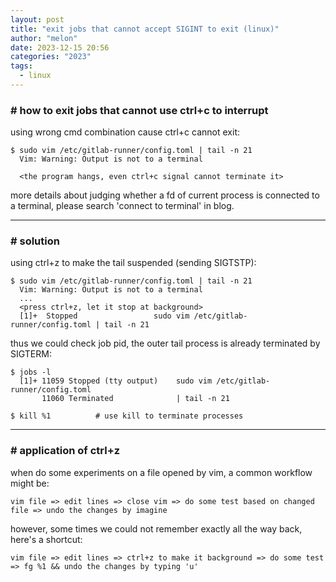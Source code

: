 ```yaml
---
layout: post
title: "exit jobs that cannot accept SIGINT to exit (linux)"
author: "melon"
date: 2023-12-15 20:56
categories: "2023"
tags:
  - linux
---
```


### # how to exit jobs that cannot use ctrl+c to interrupt
using wrong cmd combination cause ctrl+c cannot exit:
```text
$ sudo vim /etc/gitlab-runner/config.toml | tail -n 21
  Vim: Warning: Output is not to a terminal

  <the program hangs, even ctrl+c signal cannot terminate it>
```
more details about judging whether a fd of current process is connected to a terminal,
please search 'connect to terminal' in blog.

<hr>

### # solution
using ctrl+z to make the tail suspended (sending SIGTSTP):
```text
$ sudo vim /etc/gitlab-runner/config.toml | tail -n 21
  Vim: Warning: Output is not to a terminal
  ...
  <press ctrl+z, let it stop at background>
  [1]+  Stopped                 sudo vim /etc/gitlab-runner/config.toml | tail -n 21
```

thus we could check job pid, the outer tail process is already terminated by SIGTERM:
```text
$ jobs -l
  [1]+ 11059 Stopped (tty output)    sudo vim /etc/gitlab-runner/config.toml
       11060 Terminated              | tail -n 21

$ kill %1          # use kill to terminate processes
```

<hr>

### # application of ctrl+z
when do some experiments on a file opened by vim, a common workflow might be:
```text
vim file => edit lines => close vim => do some test based on changed file => undo the changes by imagine
```

however, some times we could not remember exactly all the way back, here's a shortcut:
```text
vim file => edit lines => ctrl+z to make it background => do some test => fg %1 && undo the changes by typing 'u'
```

